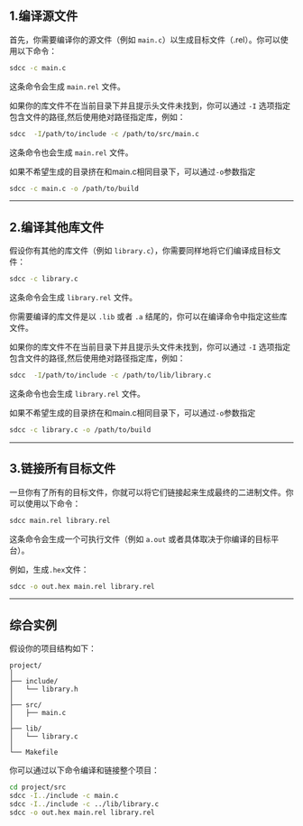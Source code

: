 ## 1.编译源文件

首先，你需要编译你的源文件（例如 `main.c`）以生成目标文件（.rel）。你可以使用以下命令：

```zsh
sdcc -c main.c
```

这条命令会生成 `main.rel` 文件。



如果你的库文件不在当前目录下并且提示头文件未找到，你可以通过 `-I` 选项指定包含文件的路径,然后使用绝对路径指定库，例如：

```sh
sdcc  -I/path/to/include -c /path/to/src/main.c 
```

这条命令也会生成 `main.rel` 文件。

如果不希望生成的目录挤在和main.c相同目录下，可以通过`-o`参数指定

```zsh
sdcc -c main.c -o /path/to/build
```



---



## 2.编译其他库文件

假设你有其他的库文件（例如 `library.c`），你需要同样地将它们编译成目标文件：

```sh
sdcc -c library.c
```

这条命令会生成 `library.rel` 文件。

你需要编译的库文件是以 `.lib` 或者 `.a` 结尾的，你可以在编译命令中指定这些库文件。



如果你的库文件不在当前目录下并且提示头文件未找到，你可以通过 `-I` 选项指定包含文件的路径,然后使用绝对路径指定库，例如：

```sh
sdcc  -I/path/to/include -c /path/to/lib/library.c
```

这条命令也会生成 `library.rel` 文件。

如果不希望生成的目录挤在和main.c相同目录下，可以通过`-o`参数指定

```zsh
sdcc -c library.c -o /path/to/build
```



---



## 3.链接所有目标文件

一旦你有了所有的目标文件，你就可以将它们链接起来生成最终的二进制文件。你可以使用以下命令：

```sh
sdcc main.rel library.rel
```

这条命令会生成一个可执行文件（例如 `a.out` 或者具体取决于你编译的目标平台）。



例如，生成`.hex`文件：

```zsh
sdcc -o out.hex main.rel library.rel
```



---



## 综合实例

假设你的项目结构如下：

```
project/
│
├── include/
│   └── library.h
│
├── src/
│   ├── main.c
│
├── lib/
│	└── library.c
│
└── Makefile
```

你可以通过以下命令编译和链接整个项目：

```sh
cd project/src
sdcc -I../include -c main.c
sdcc -I../include -c ../lib/library.c
sdcc -o out.hex main.rel library.rel
```




